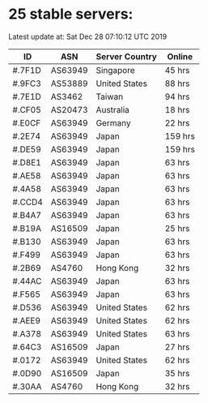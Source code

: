 # 25 stable servers:

Latest update at: Sat Dec 28 07:10:12 UTC 2019

| ID | ASN | Server Country | Online |
| -- | --- | -------------- | ------ |
| #.7F1D | AS63949 | Singapore | 45 hrs |
| #.9FC3 | AS53889 | United States | 88 hrs |
| #.7E1D | AS3462 | Taiwan | 94 hrs |
| #.CF05 | AS20473 | Australia | 18 hrs |
| #.E0CF | AS63949 | Germany | 22 hrs |
| #.2E74 | AS63949 | Japan | 159 hrs |
| #.DE59 | AS63949 | Japan | 159 hrs |
| #.D8E1 | AS63949 | Japan | 63 hrs |
| #.AE58 | AS63949 | Japan | 63 hrs |
| #.4A58 | AS63949 | Japan | 63 hrs |
| #.CCD4 | AS63949 | Japan | 63 hrs |
| #.B4A7 | AS63949 | Japan | 63 hrs |
| #.B19A | AS16509 | Japan | 25 hrs |
| #.B130 | AS63949 | Japan | 63 hrs |
| #.F499 | AS63949 | Japan | 63 hrs |
| #.2B69 | AS4760 | Hong Kong | 32 hrs |
| #.44AC | AS63949 | Japan | 63 hrs |
| #.F565 | AS63949 | Japan | 63 hrs |
| #.D536 | AS63949 | United States | 62 hrs |
| #.AEE9 | AS63949 | United States | 62 hrs |
| #.A378 | AS63949 | United States | 63 hrs |
| #.64C3 | AS16509 | Japan | 27 hrs |
| #.0172 | AS63949 | United States | 62 hrs |
| #.0D90 | AS16509 | Japan | 35 hrs |
| #.30AA | AS4760 | Hong Kong | 32 hrs |

